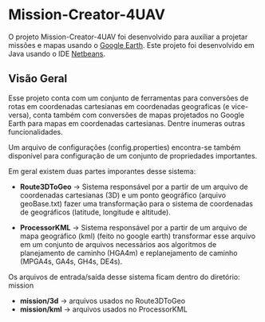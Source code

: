 # Mission-Creator-4UAV

O projeto Mission-Creator-4UAV foi desenvolvido para auxiliar a projetar 
missões e mapas usando o [Google Earth](https://www.google.com/earth/index.html). Este projeto foi desenvolvido em Java usando o IDE [Netbeans](https://netbeans.org/).

## Visão Geral
 
Esse projeto conta com um conjunto de ferramentas para conversões de rotas em coordenadas cartesianas em coordenadas geograficas (e vice-versa), conta também com conversões de mapas projetados no Google Earth para mapas em coordenadas cartesianas. Dentre inumeras outras funcionalidades.

Um arquivo de configurações (config.properties) encontra-se também disponível para configuração de um conjunto de propriedades importantes.

Em geral existem duas partes imporantes desse sistema: 

* **Route3DToGeo** -> Sistema responsável por a partir de um arquivo de coordenadas cartesianas (3D) e um ponto geográfico (arquivo geoBase.txt) fazer uma transformação para o sistema de coordenadas de geográficos (latitude, longitude e altitude).

* **ProcessorKML** -> Sistema responsável por a partir de um arquivo de mapa geográfico (kml) (feito no google earth) transformar esse arquivo em um conjunto de arquivos necessários aos algoritmos de planejamento de caminho (HGA4m) e replanejamento de caminho (MPGA4s, GA4s, GH4s, DE4s).

Os arquivos de entrada/saída desse sistema ficam dentro do diretório: mission

* **mission/3d** -> arquivos usados no Route3DToGeo
* **mission/kml** -> arquivos usados no ProcessorKML
